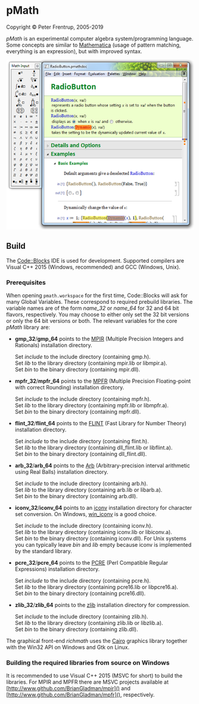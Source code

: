 # pMath #

Copyright © Peter Frentrup, 2005-2019

*pMath* is an experimental computer algebra system/programming language. Some concepts are similar to [Mathematica][] (usage of pattern matching, everything is an expression), but with improved syntax.

![screenshot](richmath/resources/images/screenshot.png)

## Build ##

The [Code::Blocks][] IDE is used for development. Supported compilers are Visual C++ 2015 (Windows, recommended) and GCC (Windows, Unix).

### Prerequisites ###
When opening `pmath.workspace` for the first time, Code::Blocks will ask for many Global Variables. These correspond to required prebuild libraries. The variable names are of the form *name_32* or *name_64* for 32 and 64 bit flavors, respectively. You may choose to either only set the 32 bit versions or only the 64 bit versions or both. 
The relevant variables for the core *pMath* library are:

* **gmp_32**/**gmp_64** points to the [MPIR][] (Multiple Precision Integers and Rationals) installation directory.
  
    Set *include* to the include directory (containing gmp.h).  
    Set *lib* to the library directory (containing mpir.lib or libmpir.a).  
    Set *bin* to the binary directory (containing mpir.dll).

* **mpfr_32**/**mpfr_64** points to the [MPFR][] (Multiple Precision Floating-point with correct Rounding) installation directory.
  
    Set *include* to the include directory (containing mpfr.h).  
    Set *lib* to the library directory (containing mpfr.lib or libmpfr.a).  
    Set *bin* to the binary directory (containing mpfr.dll).

* **flint_32**/**flint_64** points to the [FLINT][] (Fast Library for Number Theory) installation directory.
  
    Set *include* to the include directory (containing flint.h).  
    Set *lib* to the library directory (containing dll_flint.lib or libflint.a).  
    Set *bin* to the binary directory (containing dll_flint.dll).

* **arb_32**/**arb_64** points to the [Arb][] (Arbitrary-precision interval arithmetic using Real Balls) installation directory.
  
    Set *include* to the include directory (containing arb.h).  
    Set *lib* to the library directory (containing arb.lib or libarb.a).  
    Set *bin* to the binary directory (containing arb.dll).

* **iconv_32**/**iconv_64** points to an [iconv][] installation directory for character set conversion. On Windows, [win_iconv][] is a good choice.
  
    Set *include* to the include directory (containing iconv.h).  
    Set *lib* to the library directory (containing iconv.lib or libiconv.a).  
    Set *bin* to the binary directory (containing iconv.dll).
	For Unix systems you can typically leave *bin* and *lib* empty because iconv is implemented by the standard library.

* **pcre_32**/**pcre_64** points to the [PCRE][] (Perl Compatible Regular Expressions) installation directory.
  
    Set *include* to the include directory (containing pcre.h).  
    Set *lib* to the library directory (containing pcre16.lib or libpcre16.a).  
    Set *bin* to the binary directory (containing pcre16.dll).

* **zlib_32**/**zlib_64** points to the [zlib][] installation directory for compression.
  
    Set *include* to the include directory (containing zlib.h).  
    Set *lib* to the library directory (containing zlib.lib or libzlib.a).  
    Set *bin* to the binary directory (containing zlib.dll).

The graphical front-end *richmath* uses the [Cairo][] graphics library together with the Win32 API on Windows and Gtk on Linux.

### Building the required libraries from source on Windows ###
It is recommended to use Visual C++ 2015 (MSVC for short) to build the libraries.
For MPIR and MPFR there are MSVC projects available at [http://www.github.com/BrianGladman/mpir]() and [http://www.github.com/BrianGladman/mpfr](), respectively.


[Mathematica]:  https://en.wikipedia.org/wiki/Mathematica
[Code::Blocks]: http://www.codeblocks.org/
[MPIR]:         http://mpir.org/
[MPFR]:         http://www.mpfr.org/
[FLINT]:        http://www.flintlib.org/
[Arb]:          http://arblib.org/
[iconv]:        https://en.wikipedia.org/wiki/Iconv
[win_iconv]:    https://github.com/win-iconv/win-iconv
[PCRE]:         http://www.pcre.org/
[zlib]:         http://www.zlib.net/
[cairo]:        https://www.cairographics.org
